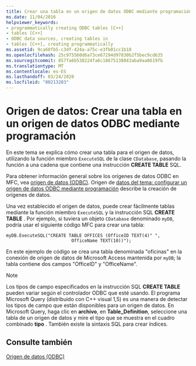 ```yaml
---
title: Crear una tabla en un origen de datos ODBC mediante programación
ms.date: 11/04/2016
helpviewer_keywords:
- programmatically creating ODBC tables [C++]
- tables [C++]
- ODBC data sources, creating tables in
- tables [C++], creating programmatically
ms.assetid: 9ca68fb5-c3df-424a-a75c-e3fb01cc1b18
ms.openlocfilehash: 25c975560d6a73ce67294d97830b2f5bec9cd635
ms.sourcegitcommit: 857fa6b530224fa6c18675138043aba9aa0619fb
ms.translationtype: MT
ms.contentlocale: es-ES
ms.lasthandoff: 03/24/2020
ms.locfileid: "80213283"
---
```

# <a name="data-source-programmatically-creating-a-table-in-an-odbc-data-source"></a>Origen de datos: Crear una tabla en un origen de datos ODBC mediante programación

En este tema se explica cómo crear una tabla para el origen de datos, utilizando la función miembro `ExecuteSQL` de la clase `CDatabase`, pasando la función a una cadena que contiene una instrucción **CREATE TABLE** SQL.

Para obtener información general sobre los orígenes de datos ODBC en MFC, vea [origen de datos (ODBC)](../../data/odbc/data-source-odbc.md). Origen de [datos del tema: configurar un origen de datos ODBC mediante programación](../../data/odbc/data-source-programmatically-configuring-an-odbc-data-source.md) describe la creación de orígenes de datos.

Una vez establecido el origen de datos, puede crear fácilmente tablas mediante la función miembro `ExecuteSQL` y la instrucción SQL **CREATE TABLE** . Por ejemplo, si tuviera un objeto `CDatabase` denominado `myDB`, podría usar el siguiente código MFC para crear una tabla:

```
myDB.ExecuteSQL("CREATE TABLE OFFICES (OfficeID TEXT(4)" ",
                         OfficeName TEXT(10))");
```

En este ejemplo de código se crea una tabla denominada "oficinas" en la conexión de origen de datos de Microsoft Access mantenida por `myDB`; la tabla contiene dos campos "OfficeID" y "OfficeName".

> [!NOTE]
>  Los tipos de campo especificados en la instrucción SQL **CREATE TABLE** pueden variar según el controlador ODBC que esté usando. El programa Microsoft Query (distribuido con C++ visual 1,5) es una manera de detectar los tipos de campo que están disponibles para un origen de datos. En Microsoft Query, haga clic en **archivo**, en **Table_Definition**, seleccione una tabla de un origen de datos y mire el tipo que se muestra en el cuadro combinado **tipo** . También existe la sintaxis SQL para crear índices.

## <a name="see-also"></a>Consulte también

[Origen de datos (ODBC)](../../data/odbc/data-source-odbc.md)
